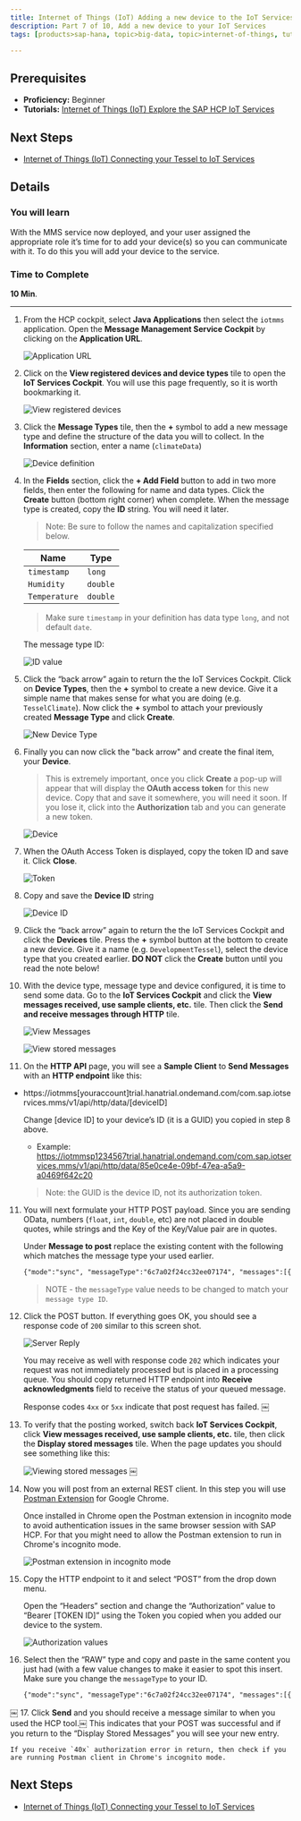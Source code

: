 ```yaml
---
title: Internet of Things (IoT) Adding a new device to the IoT Services
description: Part 7 of 10, Add a new device to your IoT Services
tags: [products>sap-hana, topic>big-data, topic>internet-of-things, tutorial>beginner ]

---
```


## Prerequisites  
 - **Proficiency:** Beginner
 - **Tutorials:** [Internet of Things (IoT) Explore the SAP HCP IoT Services](http://go.sap.com/developer/tutorials/iot-part6-hcp-services.html)


## Next Steps
 - [Internet of Things (IoT) Connecting your Tessel to IoT Services](http://go.sap.com/developer/tutorials/iot-part8-hcp-services-tessel.html)

## Details
### You will learn  
With the MMS service now deployed, and your user assigned the appropriate role it’s time for to add your device(s) so you can communicate with it. To do this you will add your device to the service.

### Time to Complete
**10 Min**.

---

1. From the HCP cockpit, select **Java Applications** then select the `iotmms` application. Open the **Message Management Service Cockpit** by clicking on the **Application URL**.

    ![Application URL](p7_1.png)

2. Click on the **View registered devices and device types** tile to open the **IoT Services Cockpit**. You will use this page frequently, so it is worth bookmarking it.

    ![View registered devices](p7_2.png)

3. Click the **Message Types** tile, then the **+** symbol to add a new message type and define the structure of the data you will to collect. In the **Information** section, enter a name (`climateData`)

    ![Device definition](p7_4.png)

4. In the **Fields** section, click the **+ Add Field** button to add in two more fields, then enter the following for name and data types. Click the **Create** button (bottom right corner) when complete. When the message type is created, copy the **ID** string. You will need it later.

    > Note: Be sure to follow the names and capitalization specified below.

    Name            | Type
    --------------- | -------------
    `timestamp`     | `long`
    `Humidity`      | `double`
    `Temperature`   | `double`


    > Make sure `timestamp` in your definition has data type `long`, and not default `date`.

    The message type ID:

    ![ID value](p7_5b.png)

5. Click the “back arrow” again to return the the IoT Services Cockpit. Click on **Device Types**, then the **+** symbol to create a new device. Give it a simple name that makes sense for what you are doing (e.g. `TesselClimate`). Now click the  **+** symbol to attach your previously created **Message Type** and click **Create**.

    ![New Device Type](p7_3.png)

6. Finally you can now click the "back arrow" and create the final item, your **Device**. 

    > This is extremely important, once you click **Create** a pop-up will appear that will display the **OAuth access token** for this new device. Copy that and save it somewhere, you will need it soon.  If you lose it, click into the **Authorization** tab and you can generate a new token.

    ![Device](p7_6.png) 

7. When the OAuth Access Token is displayed, copy the token ID and save it. Click **Close**.

    ![Token](p7_7.png)

8. Copy and save the **Device ID** string

    ![Device ID](p7_8.png)
    
5. Click the “back arrow” again to return the the IoT Services Cockpit and click the **Devices** tile. Press the **+** symbol button at the bottom to create a new device.  Give it a name (e.g. `DevelopmentTessel`), select the device type that you created earlier. **DO NOT** click the **Create** button until you read the note below!    

9. With the device type, message type and device configured, it is time to send some data.
Go to the **IoT Services Cockpit** and click the **View messages received, use sample clients, etc.** tile. Then click the **Send and receive messages through HTTP** tile.

    ![View Messages](p7_9a.png)

    ![View stored messages](p7_9b.png)

10. On the **HTTP API** page, you will see a **Sample Client** to **Send Messages** with an **HTTP endpoint** like this:
 - https://iotmms[youraccount]trial.hanatrial.ondemand.com/com.sap.iotservices.mms/v1/api/http/data/[deviceID]

    Change [device ID] to your device’s ID (it is a GUID) you copied in step 8 above.

    - Example: https://iotmmsp1234567trial.hanatrial.ondemand.com/com.sap.iotservices.mms/v1/api/http/data/85e0ce4e-09bf-47ea-a5a9-a0469f642c20

    > Note: the GUID is the device ID, not its authorization token.  

11. You will next formulate your HTTP POST payload. Since you are sending OData, numbers (`float`, `int`, `double`, etc) are not placed in double quotes, while strings and the Key of the Key/Value pair are in quotes.

    Under **Message to post** replace the existing content with the following which matches the message type your used earlier.

    ```xml
    {"mode":"sync", "messageType":"6c7a02f24cc32ee07174", "messages":[{"Humidity":25.7, "Temperature": 76.5, "timestamp":1431450313}]}
    ```

    > NOTE - the `messageType` value needs to be changed to match your `message type ID`.

12. Click the POST button. If everything goes OK, you should see a response code of `200` similar to this screen shot.

    ![Server Reply](p7_12.png)

    You may receive as well with response code `202` which indicates your request was not immediately processed but is placed in a processing queue. You should copy returned HTTP endpoint into **Receive acknowledgments** field to receive the status of your queued message.

    Response codes `4xx` or `5xx` indicate that post request has failed.
￼
13. To verify that the posting worked, switch back **IoT Services Cockpit**, click **View messages received, use sample clients, etc.** tile, then click the **Display stored messages** tile. When the page updates you should see something like this:

    ![Viewing stored messages](p7_13.png)
￼

14. Now you will post from an external REST client. In this step you will use [Postman Extension](https://chrome.google.com/webstore/detail/postman-rest-client/fdmmgilgnpjigdojojpjoooidkmcomcm?hl=en) for Google Chrome.

    Once installed in Chrome open the Postman extension in incognito mode to avoid authentication issues in the same browser session with SAP HCP. For that you might need to allow the Postman extension to run in Chrome's incognito mode.

    ![Postman extension in incognito mode](p7_14v.png)

15. Copy the HTTP endpoint to it and select “POST” from the drop down menu.

    Open the “Headers” section and change the “Authorization” value to “Bearer [TOKEN ID]” using the Token you copied when you added our device to the system.

    ![Authorization values](p7_15v.png)

16. Select then the “RAW” type and copy and paste in the same content you just had (with a few value changes to make it easier to spot this insert. Make sure you change the `messageType` to your ID.

    ```xml
    {"mode":"sync", "messageType":"6c7a02f24cc32ee07174", "messages":[{"Humidity":35.7, "Temperature": 86.5, "timestamp":1431450313}]}
    ```
￼
17. Click **Send** and you should receive a message similar to when you used the HCP tool.￼ This indicates that your POST was successful and if you return to the “Display Stored Messages” you will see your new entry.

    If you receive `40x` authorization error in return, then check if you are running Postman client in Chrome's incognito mode.

## Next Steps
 - [Internet of Things (IoT) Connecting your Tessel to IoT Services](http://go.sap.com/developer/tutorials/iot-part8-hcp-services-tessel.html)
